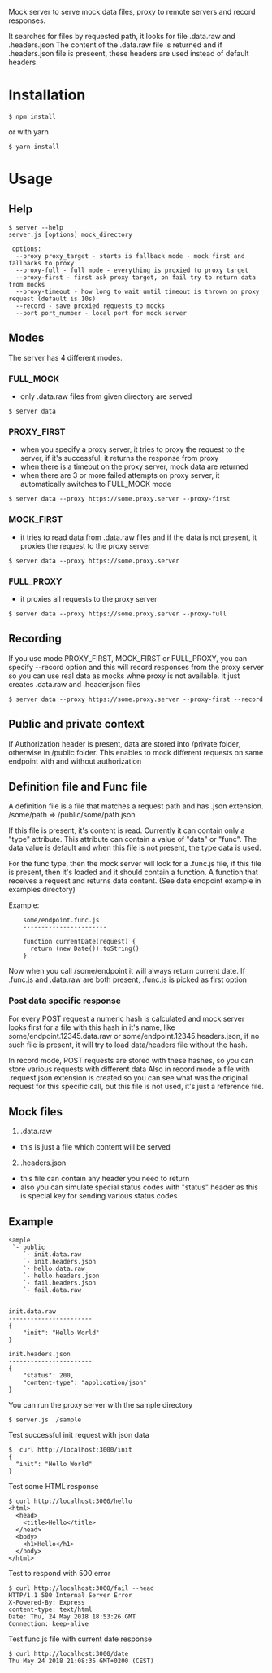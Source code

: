 Mock server to serve mock data files, proxy to remote servers and record responses.

It searches for files by requested path, it looks for file .data.raw and .headers.json 
The content of the .data.raw file is returned and if .headers.json file is preseent, these headers are used instead of default headers. 

# Installation

```
$ npm install 
```

or with yarn
```
$ yarn install 
```

# Usage

## Help 
```
$ server --help 
server.js [options] mock_directory

 options:
  --proxy proxy_target - starts is fallback mode - mock first and fallbacks to proxy
  --proxy-full - full mode - everything is proxied to proxy target
  --proxy-first - first ask proxy target, on fail try to return data from mocks
  --proxy-timeout - how long to wait umtil timeout is thrown on proxy request (default is 10s)
  --record - save proxied requests to mocks
  --port port_number - local port for mock server
```

## Modes
The server has 4 different modes. 

### FULL_MOCK 
  - only .data.raw files from given directory are served 

  ```
  $ server data
  ```

### PROXY_FIRST 
  - when you specify a proxy server, it tries to proxy the request to the server, if it's successful, it returns the response from proxy
  - when there is a timeout on the proxy server, mock data are returned
  - when there are 3 or more failed attempts on proxy server, it automatically switches to FULL_MOCK mode 

  ```
  $ server data --proxy https://some.proxy.server --proxy-first
  ```

### MOCK_FIRST 
  - it tries to read data from .data.raw files and if the data is not present, it proxies the request to the proxy server

  ```
  $ server data --proxy https://some.proxy.server
  ```

### FULL_PROXY 
  - it proxies all requests to the proxy server

  ```
  $ server data --proxy https://some.proxy.server --proxy-full 
  ``` 

## Recording
If you use mode PROXY_FIRST, MOCK_FIRST or FULL_PROXY, you can specify --record option and this will 
record responses from the proxy server so you can use real data as mocks whne proxy is not available.
It just creates .data.raw and .header.json files 

  ``` 
  $ server data --proxy https://some.proxy.server --proxy-first --record
  ```

## Public and private context
If Authorization header is present, data are stored into /private folder, otherwise in /public folder. 
This enables to mock different requests on same endpoint with and without authorization

## Definition file and Func file 
A definition file is a file that matches a request path and has .json extension. 
/some/path => /public/some/path.json 

If this file is present, it's content is read. Currently it can contain only a "type" attribute. This attribute can contain 
a value of "data" or "func". The data value is default and when this file is not present, the type data is used. 

For the func type, then the mock server will look for a .func.js file, if this file is present, then it's loaded and it should contain a function.
A function that receives a request and returns data content. 
(See date endpoint example in examples directory)

Example:
```
    some/endpoint.func.js 
    -----------------------

    function currentDate(request) {
      return (new Date()).toString()
    }
```

Now when you call /some/endpoint it will always return current date. 
If .func.js and .data.raw are both present, .func.js is picked as first option

### Post data specific response
For every POST request a numeric hash is calculated and mock server looks first for a file with this
hash in it's name, like some/endpoint.12345.data.raw or some/endpoint.12345.headers.json, if no such file is present,
it will try to load data/headers file without the hash. 

In record mode, POST requests are stored with these hashes, so you can store various requests with different data 
Also in record mode a file with .request.json extension is created so you can see what was the original request for this 
specific call, but this file is not used, it's just a reference file.

## Mock files

1) .data.raw
 - this is just a file which content will be served 

2) .headers.json
 - this file can contain any header you need to return
 - also you can simulate special status codes with "status" header as this is special key for sending various status codes

## Example
```
sample
 `- public
    `- init.data.raw
    `- init.headers.json
    `- hello.data.raw
    `- hello.headers.json
    `- fail.headers.json
    `- fail.data.raw


init.data.raw 
-----------------------
{
    "init": "Hello World"
}

init.headers.json 
-----------------------
{
    "status": 200,
    "content-type": "application/json"
}
```

You can run the proxy server with the sample directory 

```
$ server.js ./sample 
```

Test successful init request with json data

```
$  curl http://localhost:3000/init
{
  "init": "Hello World"
}
```

Test some HTML response
```
$ curl http://localhost:3000/hello
<html>
  <head>
    <title>Hello</title>
  </head>
  <body>
    <h1>Hello</h1>
  </body>
</html>
```

Test to respond with 500 error
```
$ curl http://localhost:3000/fail --head
HTTP/1.1 500 Internal Server Error
X-Powered-By: Express
content-type: text/html
Date: Thu, 24 May 2018 18:53:26 GMT
Connection: keep-alive
```

Test func.js file with current date response
```
$ curl http://localhost:3000/date
Thu May 24 2018 21:08:35 GMT+0200 (CEST)
```
